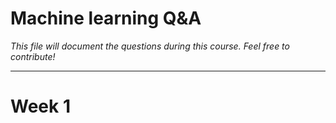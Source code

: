 # Machine learning Q&A
*This file will document the questions during this course. Feel free to contribute!*

--------------------------------
# Week 1 

